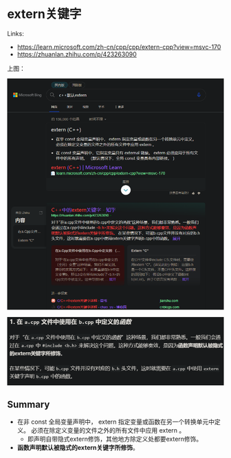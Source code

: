 # extern关键字

Links:

- <https://learn.microsoft.com/zh-cn/cpp/cpp/extern-cpp?view=msvc-170>
- <https://zhuanlan.zhihu.com/p/423263090>

上图：

![image-20230320093328464](extern关键字.assets/image-20230320093328464.png)

![image-20230320094142006](extern关键字.assets/image-20230320094142006.png)



## Summary

- 在非 const 全局变量声明中， extern 指定变量或函数在另一个转换单元中定义。 必须在除定义变量的文件之外的所有文件中应用 extern 。
  - 即声明自带隐式extern修饰，其他地方除定义处都要extern修饰。
- **函数声明默认被隐式的extern关键字所修饰**。

